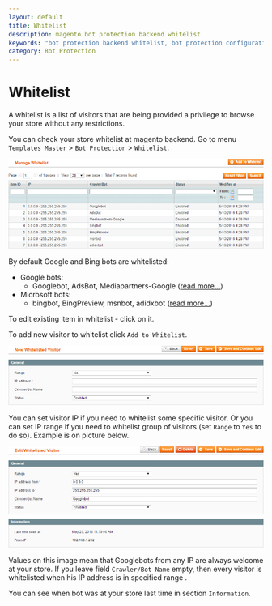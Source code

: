 ```yaml
---
layout: default
title: Whitelist
description: magento bot protection backend whitelist
keywords: "bot protection backend whitelist, bot protection configuration whitelist"
category: Bot Protection
---
```


# Whitelist

A whitelist is a list of visitors that are being provided a privilege to browse
your store without any restrictions.

You can check your store whitelist at magento backend. Go to menu
`Templates Master` > `Bot Protection` > `Whitelist`.

![Whitelist](/images/m1/extensions/botprotection/backend/whitelist.png)

By default Google and Bing bots are whitelisted:

-   Google bots:
    -   Googlebot, AdsBot, Mediapartners-Google ([read more...](https://support.google.com/webmasters/answer/1061943))
-   Microsoft bots:
    -   bingbot, BingPreview, msnbot, adidxbot ([read more...](https://www.bing.com/webmaster/help/which-crawlers-does-bing-use-8c184ec0))

To edit existing item in whitelist - click on it.

To add new visitor to whitelist click `Add to Whitelist`.

![Add to whitelist](/images/m1/extensions/botprotection/backend/add-to-whitelist.png)

You can set visitor IP if you need to whitelist some specific visitor. Or you
can set IP range if you need to whitelist group of visitors (set `Range` to
`Yes` to do so). Example is on picture below.

![Whitelist rule example](/images/m1/extensions/botprotection/backend/whitelist-example.png)

Values on this image mean that Googlebots from any IP are always welcome at your
store. If you leave field `Crawler/Bot Name` empty, then every visitor is
whitelisted when his IP address is in specified range .

You can see when bot was at your store last time in section `Information`.
